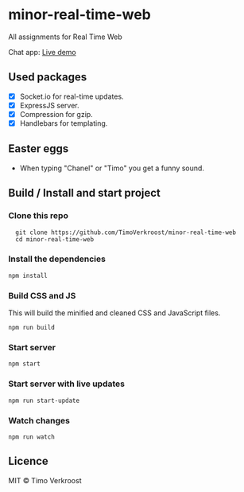 # minor-real-time-web
All assignments for Real Time Web

Chat app: [Live demo](https://rtw-tv-1337.herokuapp.com/)

## Used packages
* [x] Socket.io for real-time updates.
* [x] ExpressJS server.
* [x] Compression for gzip.
* [x] Handlebars for templating.

## Easter eggs
* When typing "Chanel" or "Timo" you get a funny sound.

## Build / Install and start project 

### Clone this repo

```
  git clone https://github.com/TimoVerkroost/minor-real-time-web
  cd minor-real-time-web
```

### Install the dependencies
```
npm install
```

### Build CSS and JS
This will build the minified and cleaned CSS and JavaScript files.
```
npm run build
```

### Start server
```
npm start
```

### Start server with live updates
```
npm run start-update
```

### Watch changes
```
npm run watch
```

## Licence
MIT © Timo Verkroost